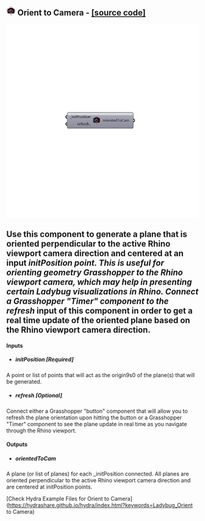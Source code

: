 ## ![](../../images/icons/Orient_to_Camera.png) Orient to Camera - [[source code]](https://github.com/ladybug-tools/ladybug-legacy/tree/master/src/Ladybug_Orient%20to%20Camera.py)

![](../../images/components/Orient_to_Camera.png)

Use this component to generate a plane that is oriented perpendicular to the active Rhino viewport camera direction and centered at an input _initPosition point.
 This is useful for orienting geometry Grasshopper to the Rhino viewport camera, which may help in presenting certain Ladybug visualizations in Rhino.
 Connect a Grasshopper "Timer" component to the refresh_ input of this component in order to get a real time update of the oriented plane based on the Rhino viewport camera direction.
 -
 

#### Inputs
* ##### initPosition [Required]
A point or list of points that will act as the origin9s0 of the plane(s) that will be generated.
* ##### refresh [Optional]
Connect either a Grasshopper "button" component that will allow you to refresh the plane orientation upon hitting the button or a Grasshopper "Timer" component to see the plane update in real time as you navigate through the Rhino viewport.

#### Outputs
* ##### orientedToCam
A plane (or list of planes) for each _initPosition connected. All planes are oriented perpendicular to the active Rhino viewport camera direction and are centered at initPosition points.


[Check Hydra Example Files for Orient to Camera](https://hydrashare.github.io/hydra/index.html?keywords=Ladybug_Orient to Camera)